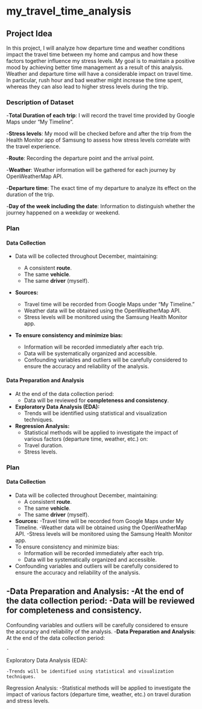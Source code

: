 # my_travel_time_analysis
## **Project Idea**
In this project, I will analyze how departure time and weather conditions impact the travel time between my home and campus and how these factors together influence my stress levels. My goal is to maintain a positive mood by achieving better time management as a result of this analysis. Weather and departure time will have a considerable impact on travel time. In particular, rush hour and bad weather might increase the time spent, whereas they can also lead to higher stress levels during the trip.


### **Description of Dataset**
-**Total Duration of each trip**: I will record the travel time provided by Google Maps under “My Timeline”.

-**Stress levels**: My mood will be checked before and after the trip from the Health Monitor app of Samsung to assess how stress levels correlate with the travel experience.

-**Route**: Recording the departure point and the arrival point.

-**Weather**: Weather information will be gathered for each journey by OpenWeatherMap API.

-**Departure time**: The exact time of my departure to analyze its effect on the duration of the trip.

-**Day of the week including the date**: Information to distinguish whether the journey happened on a weekday or weekend.

### **Plan** 
#### **Data Collection** 
- Data will be collected throughout December, maintaining: 
	- A consistent **route**. 
	- The same **vehicle**. 
	- The same **driver** (myself). 

- **Sources:** 
	- Travel time will be recorded from Google Maps under “My Timeline.” 
	- Weather data will be obtained using the OpenWeatherMap API. 
	- Stress levels will be monitored using the Samsung Health Monitor app. 
- **To ensure consistency and minimize bias:** 
	- Information will be recorded immediately after each trip. 
	- Data will be systematically organized and accessible. 
	- Confounding variables and outliers will be carefully considered to ensure the accuracy and reliability of the analysis. 
#### **Data Preparation and Analysis** 
- At the end of the data collection period: 
	- Data will be reviewed for **completeness and consistency**. 
- **Exploratory Data Analysis (EDA):** 
	- Trends will be identified using statistical and visualization techniques. 
- **Regression Analysis:** 
	- Statistical methods will be applied to investigate the impact of various factors (departure time, weather, etc.) on: 
	- Travel duration. 
	- Stress levels.



### **Plan**
#### **Data Collection**
- Data will be collected throughout December, maintaining:
	- A consistent **route**.
 	- The same **vehicle**.
	- The same **driver** (myself).
 - **Sources:**
   	-Travel time will be recorded from Google Maps under My Timeline.
   	-Weather data will be obtained using the OpenWeatherMap API.
   	-Stress levels will be monitored using the Samsung Health Monitor app.
- To ensure consistency and minimize bias:
  	- Information will be recorded immediately after each trip.
	- Data will be systematically organized and accessible.
- Confounding variables and outliers will be carefully considered to ensure the accuracy and reliability of the analysis.

-**Data Preparation and Analysis**:
-At the end of the data collection period:
	-Data will be reviewed for completeness and consistency.
 -


Confounding variables and outliers will be carefully considered to ensure the accuracy and reliability of the analysis. 
-**Data Preparation and Analysis**:
At the end of the data collection period:

	- 
Exploratory Data Analysis (EDA): 

	-Trends will be identified using statistical and visualization techniques.  
 
Regression Analysis: 
	-Statistical methods will be applied to investigate the impact of various factors (departure time, weather, etc.) on travel duration and stress levels.
